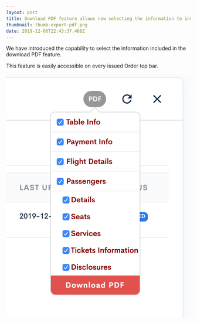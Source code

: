 ```yaml
---
layout: post
title: Download PDF feature allows now selecting the information to include
thumbnail: thumb-export-pdf.png
date: 2019-12-06T22:43:37.488Z
---
```

We have introduced the capability to select the information included in the download PDF feature.

This feature is easily accessible on every issued Order top bar.

![Dropdown menu allowing PDF export including selected information.](/assets/uploads/airgateway_ndc_booking_tool-download-pdf.png "Dropdown menu allowing PDF export including selected information.")
